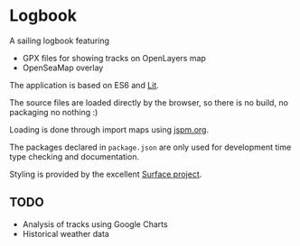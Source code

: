 # Logbook

A sailing logbook featuring

- GPX files for showing tracks on OpenLayers map
- OpenSeaMap overlay

The application is based on ES6 and [Lit](https://lit.dev/). 

The source files are loaded directly by the browser, so there is no build, no packaging no nothing :)

Loading is done through import maps using [jspm.org](https://jspm.org/docs/cdn).

The packages declared in `package.json` are only used for development time type checking and documentation.

Styling is provided by the excellent [Surface project](https://github.com/mildrenben/surface).

## TODO

- Analysis of tracks using Google Charts
- Historical weather data
